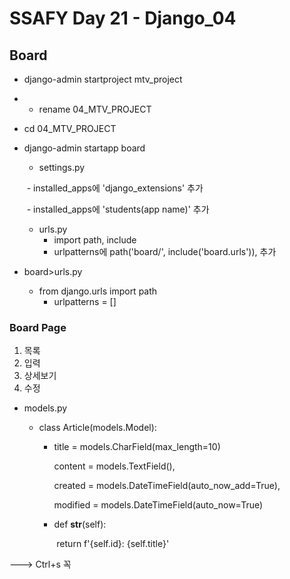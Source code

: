 # SSAFY Day 21 - Django_04

## Board

- django-admin startproject mtv_project

- - rename 04_MTV_PROJECT

- cd 04_MTV_PROJECT

- django-admin startapp board

  

  - settings.py

  ​    -	installed_apps에 'django_extensions' 추가

  ​	-	installed_apps에 'students(app name)' 추가

  

  - urls.py
    - import path, include
    - urlpatterns에 path('board/', include('board.urls')), 추가



- board>urls.py
   -	from django.urls import path
     	-	urlpatterns = []



### Board Page

1.  목록
2.  입력
3.  상세보기
4.  수정



- models.py
  - class Article(models.Model):

    - title = models.CharField(max_length=10)

      content = models.TextField(),

      created = models.DateTimeField(auto_now_add=True),

      modified = models.DateTimeField(auto_now=True)

    - def __str__(self):

      ​        return f'{self.id}: {self.title}'

---> Ctrl+s 꼭